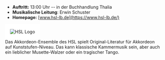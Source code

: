 - __Auftritt:__ 13:00 Uhr -- in der Buchhandlung Thalia
- __Musikalische Leitung__: Erwin Schuster
- __Homepage:__ [www.hsl-lb.de](https://www.hsl-lb.de/)

<div class="row">
   <div class="col-xs-4 col-sm-3 col-md-2">
    <img src="{% link assets/img/teilnehmer/hsl.png %}" alt="HSL Logo" 
         class="img-fluid"
         style="border: 1rem solid white;background-color: white"> 
   </div>
    <div class="col-md-10">
       Das Akkordeon-Ensemble des HSL spielt Original-Literatur für Akkordeon auf Kunststufen-Niveau. Das kann klassische
       Kammermusik sein, aber auch ein lieblicher Musette-Walzer oder ein tragischer Tango.
    </div>
</div>


